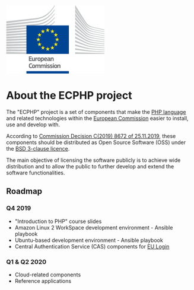 ![European Commission logo](./assets/european-commission-logo.png)

# About the ECPHP project

The "ECPHP" project is a set of components that make the [PHP language](https://www.php.net/) and related technologies within the [European Commission](https://ec.europa.eu/) easier to install, use and develop with.

According to [Commission Decision C(2019) 8672 of 25.11.2019](https://ec.europa.eu/transparency/regdoc/index.cfm?fuseaction=list&n=10&adv=0&coteId=3&year=2019&number=8672&version=F&serviceId=10165), these components should be distributed as Open Source Software (OSS) under the [BSD 3-clause licence](https://opensource.org/licenses/BSD-3-Clause).

The main objective of licensing the software publicly is to achieve wide distribution and to allow the public to further develop and extend the software functionalities.

## Roadmap

### Q4 2019

* "Introduction to PHP" course slides
* Amazon Linux 2 WorkSpace development environment - Ansible playbook
* Ubuntu-based development environment - Ansible playbook
* Central Authentication Service (CAS) components for [EU Login](https://webgate.ec.europa.eu/cas/about.html)

### Q1 & Q2 2020

* Cloud-related components
* Reference applications
